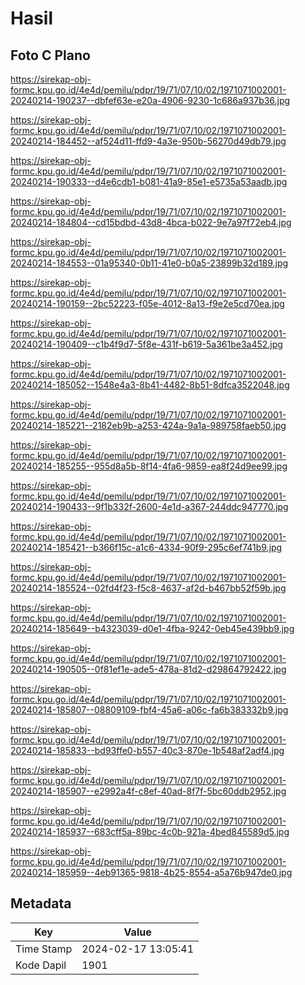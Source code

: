# Hasil

## Foto C Plano

https://sirekap-obj-formc.kpu.go.id/4e4d/pemilu/pdpr/19/71/07/10/02/1971071002001-20240214-190237--dbfef63e-e20a-4906-9230-1c686a937b36.jpg

https://sirekap-obj-formc.kpu.go.id/4e4d/pemilu/pdpr/19/71/07/10/02/1971071002001-20240214-184452--af524d11-ffd9-4a3e-950b-56270d49db79.jpg

https://sirekap-obj-formc.kpu.go.id/4e4d/pemilu/pdpr/19/71/07/10/02/1971071002001-20240214-190333--d4e6cdb1-b081-41a9-85e1-e5735a53aadb.jpg

https://sirekap-obj-formc.kpu.go.id/4e4d/pemilu/pdpr/19/71/07/10/02/1971071002001-20240214-184804--cd15bdbd-43d8-4bca-b022-9e7a97f72eb4.jpg

https://sirekap-obj-formc.kpu.go.id/4e4d/pemilu/pdpr/19/71/07/10/02/1971071002001-20240214-184553--01a95340-0b11-41e0-b0a5-23899b32d189.jpg

https://sirekap-obj-formc.kpu.go.id/4e4d/pemilu/pdpr/19/71/07/10/02/1971071002001-20240214-190159--2bc52223-f05e-4012-8a13-f9e2e5cd70ea.jpg

https://sirekap-obj-formc.kpu.go.id/4e4d/pemilu/pdpr/19/71/07/10/02/1971071002001-20240214-190409--c1b4f9d7-5f8e-431f-b619-5a361be3a452.jpg

https://sirekap-obj-formc.kpu.go.id/4e4d/pemilu/pdpr/19/71/07/10/02/1971071002001-20240214-185052--1548e4a3-8b41-4482-8b51-8dfca3522048.jpg

https://sirekap-obj-formc.kpu.go.id/4e4d/pemilu/pdpr/19/71/07/10/02/1971071002001-20240214-185221--2182eb9b-a253-424a-9a1a-989758faeb50.jpg

https://sirekap-obj-formc.kpu.go.id/4e4d/pemilu/pdpr/19/71/07/10/02/1971071002001-20240214-185255--955d8a5b-8f14-4fa6-9859-ea8f24d9ee99.jpg

https://sirekap-obj-formc.kpu.go.id/4e4d/pemilu/pdpr/19/71/07/10/02/1971071002001-20240214-190433--9f1b332f-2600-4e1d-a367-244ddc947770.jpg

https://sirekap-obj-formc.kpu.go.id/4e4d/pemilu/pdpr/19/71/07/10/02/1971071002001-20240214-185421--b366f15c-a1c6-4334-90f9-295c6ef741b9.jpg

https://sirekap-obj-formc.kpu.go.id/4e4d/pemilu/pdpr/19/71/07/10/02/1971071002001-20240214-185524--02fd4f23-f5c8-4637-af2d-b467bb52f59b.jpg

https://sirekap-obj-formc.kpu.go.id/4e4d/pemilu/pdpr/19/71/07/10/02/1971071002001-20240214-185649--b4323039-d0e1-4fba-9242-0eb45e439bb9.jpg

https://sirekap-obj-formc.kpu.go.id/4e4d/pemilu/pdpr/19/71/07/10/02/1971071002001-20240214-190505--0f81ef1e-ade5-478a-81d2-d29864792422.jpg

https://sirekap-obj-formc.kpu.go.id/4e4d/pemilu/pdpr/19/71/07/10/02/1971071002001-20240214-185807--08809109-fbf4-45a6-a06c-fa6b383332b9.jpg

https://sirekap-obj-formc.kpu.go.id/4e4d/pemilu/pdpr/19/71/07/10/02/1971071002001-20240214-185833--bd93ffe0-b557-40c3-870e-1b548af2adf4.jpg

https://sirekap-obj-formc.kpu.go.id/4e4d/pemilu/pdpr/19/71/07/10/02/1971071002001-20240214-185907--e2992a4f-c8ef-40ad-8f7f-5bc60ddb2952.jpg

https://sirekap-obj-formc.kpu.go.id/4e4d/pemilu/pdpr/19/71/07/10/02/1971071002001-20240214-185937--683cff5a-89bc-4c0b-921a-4bed845589d5.jpg

https://sirekap-obj-formc.kpu.go.id/4e4d/pemilu/pdpr/19/71/07/10/02/1971071002001-20240214-185959--4eb91365-9818-4b25-8554-a5a76b947de0.jpg


## Metadata

| Key        | Value               |
| ---------- | ------------------- |
| Time Stamp | 2024-02-17 13:05:41 |
| Kode Dapil | 1901                |



